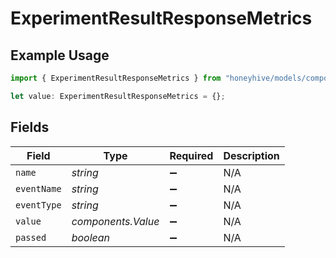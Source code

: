 # ExperimentResultResponseMetrics

## Example Usage

```typescript
import { ExperimentResultResponseMetrics } from "honeyhive/models/components";

let value: ExperimentResultResponseMetrics = {};
```

## Fields

| Field              | Type               | Required           | Description        |
| ------------------ | ------------------ | ------------------ | ------------------ |
| `name`             | *string*           | :heavy_minus_sign: | N/A                |
| `eventName`        | *string*           | :heavy_minus_sign: | N/A                |
| `eventType`        | *string*           | :heavy_minus_sign: | N/A                |
| `value`            | *components.Value* | :heavy_minus_sign: | N/A                |
| `passed`           | *boolean*          | :heavy_minus_sign: | N/A                |